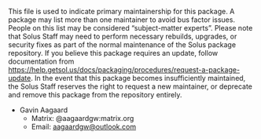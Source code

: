 This file is used to indicate primary maintainership for this package. A package may list more than one maintainer to avoid bus factor issues. People on this list may be considered “subject-matter experts”. Please note that Solus Staff may need to perform necessary rebuilds, upgrades, or security fixes as part of the normal maintenance of the Solus package repository. If you believe this package requires an update, follow documentation from https://help.getsol.us/docs/packaging/procedures/request-a-package-update. In the event that this package becomes insufficiently maintained, the Solus Staff reserves the right to request a new maintainer, or deprecate and remove this package from the repository entirely.

- Gavin Aagaard
  - Matrix: @aagaardgw:matrix.org
  - Email: aagaardgw@outlook.com
